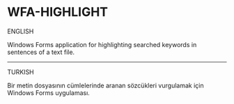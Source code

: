 # WFA-HIGHLIGHT

ENGLISH

Windows Forms application for highlighting searched keywords in sentences of a text file.

-----------------------------------------------------------------------------------------------------------------------------------------

TURKISH

Bir metin dosyasının cümlelerinde aranan sözcükleri vurgulamak için Windows Forms uygulaması.
